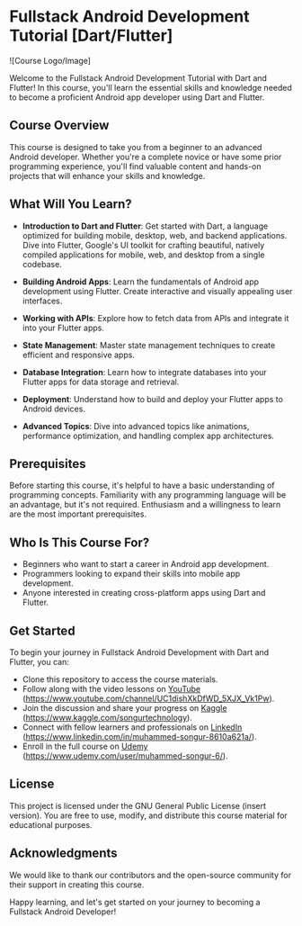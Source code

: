# Fullstack Android Development Tutorial [Dart/Flutter]

![Course Logo/Image]

Welcome to the Fullstack Android Development Tutorial with Dart and Flutter! In this course, you'll learn the essential skills and knowledge needed to become a proficient Android app developer using Dart and Flutter.

## Course Overview

This course is designed to take you from a beginner to an advanced Android developer. Whether you're a complete novice or have some prior programming experience, you'll find valuable content and hands-on projects that will enhance your skills and knowledge.

## What Will You Learn?

- **Introduction to Dart and Flutter**: Get started with Dart, a language optimized for building mobile, desktop, web, and backend applications. Dive into Flutter, Google's UI toolkit for crafting beautiful, natively compiled applications for mobile, web, and desktop from a single codebase.

- **Building Android Apps**: Learn the fundamentals of Android app development using Flutter. Create interactive and visually appealing user interfaces.

- **Working with APIs**: Explore how to fetch data from APIs and integrate it into your Flutter apps.

- **State Management**: Master state management techniques to create efficient and responsive apps.

- **Database Integration**: Learn how to integrate databases into your Flutter apps for data storage and retrieval.

- **Deployment**: Understand how to build and deploy your Flutter apps to Android devices.

- **Advanced Topics**: Dive into advanced topics like animations, performance optimization, and handling complex app architectures.

## Prerequisites

Before starting this course, it's helpful to have a basic understanding of programming concepts. Familiarity with any programming language will be an advantage, but it's not required. Enthusiasm and a willingness to learn are the most important prerequisites.

## Who Is This Course For?

- Beginners who want to start a career in Android app development.
- Programmers looking to expand their skills into mobile app development.
- Anyone interested in creating cross-platform apps using Dart and Flutter.

## Get Started

To begin your journey in Fullstack Android Development with Dart and Flutter, you can:

- Clone this repository to access the course materials.
- Follow along with the video lessons on [YouTube](#) (https://www.youtube.com/channel/UC1dishXkDfWD_5XJX_Vk1Pw).
- Join the discussion and share your progress on [Kaggle](#) (https://www.kaggle.com/songurtechnology).
- Connect with fellow learners and professionals on [LinkedIn](#) (https://www.linkedin.com/in/muhammed-songur-8610a621a/).
- Enroll in the full course on [Udemy](#) (https://www.udemy.com/user/muhammed-songur-6/).

## License

This project is licensed under the GNU General Public License (insert version). You are free to use, modify, and distribute this course material for educational purposes.

## Acknowledgments

We would like to thank our contributors and the open-source community for their support in creating this course.

Happy learning, and let's get started on your journey to becoming a Fullstack Android Developer!
